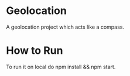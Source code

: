 # Geolocation
A geolocation project which acts like a compass.
# How to Run
To run it on local do npm install && npm start.
